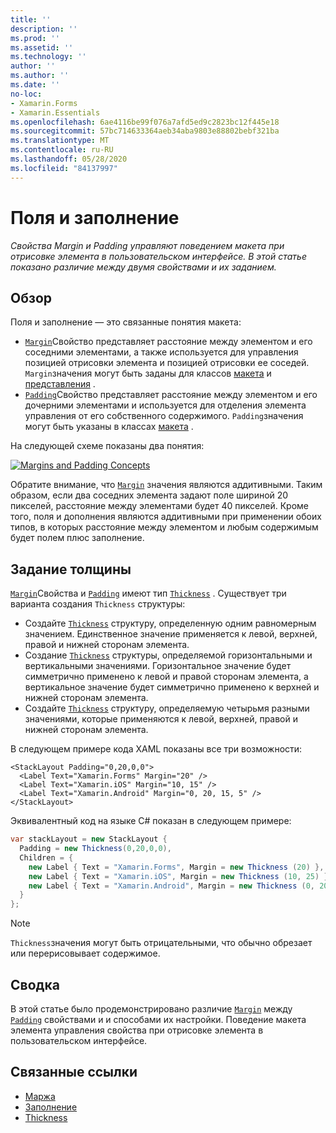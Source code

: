 ```yaml
---
title: ''
description: ''
ms.prod: ''
ms.assetid: ''
ms.technology: ''
author: ''
ms.author: ''
ms.date: ''
no-loc:
- Xamarin.Forms
- Xamarin.Essentials
ms.openlocfilehash: 6ae4116be99f076a7afd5ed9c2823bc12f445e18
ms.sourcegitcommit: 57bc714633364aeb34aba9803e88802bebf321ba
ms.translationtype: MT
ms.contentlocale: ru-RU
ms.lasthandoff: 05/28/2020
ms.locfileid: "84137997"
---
```

# <a name="margin-and-padding"></a>Поля и заполнение

_Свойства Margin и Padding управляют поведением макета при отрисовке элемента в пользовательском интерфейсе. В этой статье показано различие между двумя свойствами и их заданием._

## <a name="overview"></a>Обзор

Поля и заполнение — это связанные понятия макета:

- [`Margin`](xref:Xamarin.Forms.View.Margin)Свойство представляет расстояние между элементом и его соседними элементами, а также используется для управления позицией отрисовки элемента и позицией отрисовки ее соседей. `Margin`значения могут быть заданы для классов [макета](~/xamarin-forms/user-interface/controls/layouts.md) и [представления](~/xamarin-forms/user-interface/controls/views.md) .
- [`Padding`](xref:Xamarin.Forms.Layout.Padding)Свойство представляет расстояние между элементом и его дочерними элементами и используется для отделения элемента управления от его собственного содержимого. `Padding`значения могут быть указаны в классах [макета](~/xamarin-forms/user-interface/controls/layouts.md) .

На следующей схеме показаны два понятия:

[![](margin-and-padding-images/margins-and-padding-sml.png "Margins and Padding Concepts")](margin-and-padding-images/margins-and-padding.png#lightbox "Margins and Padding Concepts")

Обратите внимание, что [`Margin`](xref:Xamarin.Forms.View.Margin) значения являются аддитивными. Таким образом, если два соседних элемента задают поле шириной 20 пикселей, расстояние между элементами будет 40 пикселей. Кроме того, поля и дополнения являются аддитивными при применении обоих типов, в которых расстояние между элементом и любым содержимым будет полем плюс заполнение.

## <a name="specifying-a-thickness"></a>Задание толщины

[`Margin`](xref:Xamarin.Forms.View.Margin)Свойства и [`Padding`](xref:Xamarin.Forms.Layout.Padding) имеют тип [`Thickness`](xref:Xamarin.Forms.Thickness) . Существует три варианта создания `Thickness` структуры:

- Создайте [`Thickness`](xref:Xamarin.Forms.Thickness) структуру, определенную одним равномерным значением. Единственное значение применяется к левой, верхней, правой и нижней сторонам элемента.
- Создание [`Thickness`](xref:Xamarin.Forms.Thickness) структуры, определяемой горизонтальными и вертикальными значениями. Горизонтальное значение будет симметрично применено к левой и правой сторонам элемента, а вертикальное значение будет симметрично применено к верхней и нижней сторонам элемента.
- Создайте [`Thickness`](xref:Xamarin.Forms.Thickness) структуру, определяемую четырьмя разными значениями, которые применяются к левой, верхней, правой и нижней сторонам элемента.

В следующем примере кода XAML показаны все три возможности:

```xaml
<StackLayout Padding="0,20,0,0">
  <Label Text="Xamarin.Forms" Margin="20" />
  <Label Text="Xamarin.iOS" Margin="10, 15" />
  <Label Text="Xamarin.Android" Margin="0, 20, 15, 5" />
</StackLayout>
```

Эквивалентный код на языке C# показан в следующем примере:

```csharp
var stackLayout = new StackLayout {
  Padding = new Thickness(0,20,0,0),
  Children = {
    new Label { Text = "Xamarin.Forms", Margin = new Thickness (20) },
    new Label { Text = "Xamarin.iOS", Margin = new Thickness (10, 25) },
    new Label { Text = "Xamarin.Android", Margin = new Thickness (0, 20, 15, 5) }
  }
};
```

> [!NOTE]
> `Thickness`значения могут быть отрицательными, что обычно обрезает или перерисовывает содержимое.

## <a name="summary"></a>Сводка

В этой статье было продемонстрировано различие [`Margin`](xref:Xamarin.Forms.View.Margin) между [`Padding`](xref:Xamarin.Forms.Layout.Padding) свойствами и и способами их настройки. Поведение макета элемента управления свойства при отрисовке элемента в пользовательском интерфейсе.

## <a name="related-links"></a>Связанные ссылки

- [Маржа](xref:Xamarin.Forms.View.Margin)
- [Заполнение](xref:Xamarin.Forms.Layout.Padding)
- [Thickness](xref:Xamarin.Forms.Thickness)
